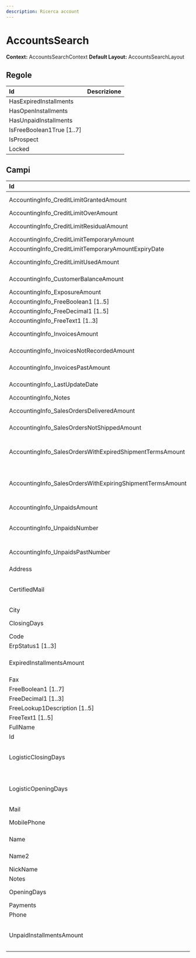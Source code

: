 ```yaml
---
description: Ricerca account
---
```

# AccountsSearch

**Context:** AccountsSearchContext
**Default Layout:** AccountsSearchLayout


## Regole

| Id | Descrizione | 
| :--- | :--- | 
| HasExpiredInstallments |  | 
| HasOpenInstallments |  | 
| HasUnpaidInstallments |  | 
| IsFreeBoolean1True \[1..7\] |  | 
| IsProspect |  | 
| Locked |  | 

## Campi

| Id | Descrizione | 
| :--- | :--- | 
| AccountingInfo\_CreditLimitGrantedAmount | Importo fido concesso | 
| AccountingInfo\_CreditLimitOverAmount | Fuori fido | 
| AccountingInfo\_CreditLimitResidualAmount | Importo fido residuo | 
| AccountingInfo\_CreditLimitTemporaryAmount |  | 
| AccountingInfo\_CreditLimitTemporaryAmountExpiryDate |  | 
| AccountingInfo\_CreditLimitUsedAmount | Importo fido utilizzato | 
| AccountingInfo\_CustomerBalanceAmount | Saldo contabile | 
| AccountingInfo\_ExposureAmount | Esposizione | 
| AccountingInfo\_FreeBoolean1 \[1..5\] |  | 
| AccountingInfo\_FreeDecimal1 \[1..5\] |  | 
| AccountingInfo\_FreeText1 \[1..3\] |  | 
| AccountingInfo\_InvoicesAmount | Importo anno corrente | 
| AccountingInfo\_InvoicesNotRecordedAmount | Importo Bolle non fatturate | 
| AccountingInfo\_InvoicesPastAmount | Importo anno precedente | 
| AccountingInfo\_LastUpdateDate | Data ultimo aggiornamento | 
| AccountingInfo\_Notes | Note | 
| AccountingInfo\_SalesOrdersDeliveredAmount | Totale consegnati | 
| AccountingInfo\_SalesOrdersNotShippedAmount | Totale non consegnati | 
| AccountingInfo\_SalesOrdersWithExpiredShipmentTermsAmount | Totale con data di consegna scaduta | 
| AccountingInfo\_SalesOrdersWithExpiringShipmentTermsAmount | Totale con data di consegna in scadenza | 
| AccountingInfo\_UnpaidsAmount | Importo insoluti | 
| AccountingInfo\_UnpaidsNumber | Numero insoluti anno corrente | 
| AccountingInfo\_UnpaidsPastNumber | Numero insoluti anno precedente | 
| Address | Indirizzo | 
| CertifiedMail | Mail certificata \(PEC - Posta Elettronica Certificata | 
| City | Città | 
| ClosingDays | Giorni di chiusura | 
| Code |  | 
| ErpStatus1 \[1..3\] |  | 
| ExpiredInstallmentsAmount | Importo delle partite aperte scadute | 
| Fax | Fax | 
| FreeBoolean1 \[1..7\] |  | 
| FreeDecimal1 \[1..3\] |  | 
| FreeLookup1Description \[1..5\] |  | 
| FreeText1 \[1..5\] |  | 
| FullName |  | 
| Id | Id | 
| LogisticClosingDays | Giorni di chiusura per operazioni logisitiche | 
| LogisticOpeningDays | Giorni di apertura per operazioni logisitiche | 
| Mail | Mail | 
| MobilePhone | Telefono mobile | 
| Name | Ragione sociale | 
| Name2 | Ragione sociale 2 | 
| NickName | Nickname | 
| Notes | Note | 
| OpeningDays | Giorni di apertura | 
| Payments |  | 
| Phone | Telefono | 
| UnpaidInstallmentsAmount | Indica l'importo degli insoluti del cliente | 

